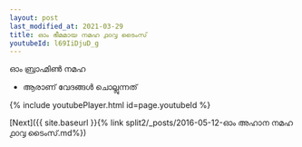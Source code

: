 ```yaml
---
layout: post
last_modified_at: 2021-03-29
title: ഓം ഭീമമായ നമഹ ൧൦൮ ടൈംസ്
youtubeId: l69IiDjuD_g
---
```

 
 
 ഓം ബ്രാഹ്മിൺ നമഹ 
 
 -  ആരാണ് വേദങ്ങൾ ചൊല്ലുന്നത് 
 
  
 
  
 
 
 
 
 
 


{% include youtubePlayer.html id=page.youtubeId %}
 
[Next]({{ site.baseurl }}{% link  split2/_posts/2016-05-12-ഓം അഹാന നമഹ ൧൦൮ ടൈംസ്.md%})
 
